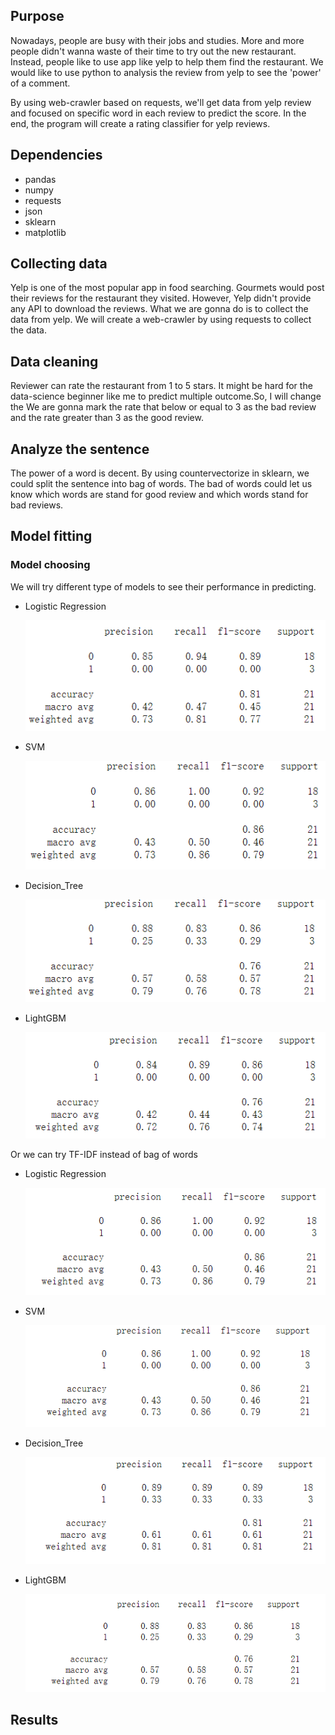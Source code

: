 ## Purpose
Nowadays, people are busy with their jobs and studies. More and more people didn't wanna waste of their time to try out the new restaurant. Instead, people like to use app like yelp to help them find the restaurant. We would like to use python to analysis the review from yelp to see the 'power' of a comment. 

By using web-crawler based on requests, we'll get data from yelp review and focused on specific word in each review to predict the score. In the end, the program will create a rating classifier for yelp reviews.
## Dependencies
- pandas
- numpy
- requests
- json
- sklearn
- matplotlib
## Collecting data
Yelp is one of the most popular app in food searching. Gourmets would post their reviews for the restaurant they visited. However, Yelp didn't provide any API to download the reviews. What we are gonna do is to collect the data from yelp. We will create a web-crawler by using requests to collect the data.
## Data cleaning
Reviewer can rate the restaurant from 1 to 5 stars. It might be hard for the data-science beginner like me to predict multiple outcome.So, I will change the  We are gonna mark the rate that below or equal to 3 as the bad review and the rate greater than 3 as the good review.
## Analyze the sentence
The power of a word is decent. By using countervectorize in sklearn, we could split the sentence into bag of words. The bad of words could let us know which words are stand for good review and which words stand for bad reviews. 

## Model fitting
### Model choosing
We will try different type of models to see their performance in predicting. 
- Logistic Regression

  ![image](https://github.com/yaozile123/image-folder/blob/f3f01be56b9af3f846be0769008390313a886d19/bag-log.png)
- SVM

  ![image](https://github.com/yaozile123/image-folder/blob/f3f01be56b9af3f846be0769008390313a886d19/bag-svm.png)
- Decision_Tree

  ![image](https://github.com/yaozile123/image-folder/blob/f3f01be56b9af3f846be0769008390313a886d19/bag-tree.png)
- LightGBM

  ![image](https://github.com/yaozile123/image-folder/blob/f3f01be56b9af3f846be0769008390313a886d19/bag-gbm.png)


Or we can try TF-IDF instead of bag of words
- Logistic Regression

  ![image](https://github.com/yaozile123/image-folder/blob/f3f01be56b9af3f846be0769008390313a886d19/tf-log.png)
- SVM

  ![image](https://github.com/yaozile123/image-folder/blob/f3f01be56b9af3f846be0769008390313a886d19/tf-svm.png)
- Decision_Tree

  ![image](https://github.com/yaozile123/image-folder/blob/f3f01be56b9af3f846be0769008390313a886d19/tf-tree.png)
- LightGBM

  ![image](https://github.com/yaozile123/image-folder/blob/f3f01be56b9af3f846be0769008390313a886d19/tf-gbm.png)

## Results
